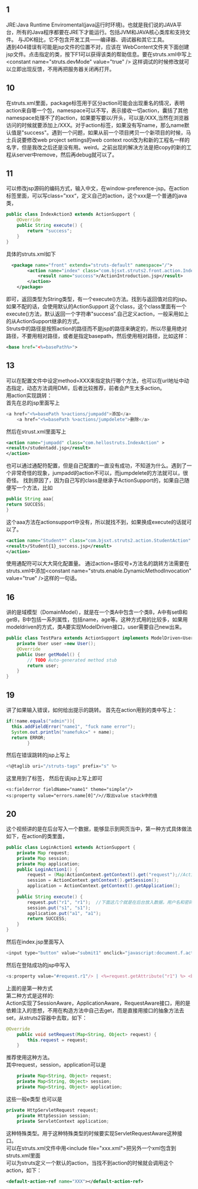 1
--
JRE:Java  Runtime  Enviromental(java运行时环境)。也就是我们说的JAVA平台，所有的Java程序都要在JRE下才能运行。包括JVM和JAVA核心类库和支持文件。
与JDK相比，它不包含开发工具——编译器、调试器和其它工具。<br>
遇到404错误有可能是jsp文件的位置不对，应该在 WebContent文件夹下面创建jsp文件。点击指定的类，按下F1可以获得该类的帮助信息。要在struts.xml中写上\<constant name="struts.devMode" value="true" /> 这样调试的时候修改就可以立即出现反馈，不用再把服务器关闭再打开。

10
--
在struts.xml里面，package标签用于区分action可能会出现重名的情况，表明action来自哪一个包，namespace可以不写，表示接收一切action，囊括了其他namespace处理不了的action，如果要写要以/开头，可以是/XXX,当然在浏览器访问的时候就要添加上/XXX。对于action标签，如果没有写name，那么name默认值是"success"。遇到一个问题，如果从前一个项目拷贝一个新项目的时候，马士兵说要修改web project settings的web context root改为和新的工程名一样的名字，但是我改之后还是没有用。weird。之前出现的解决方法是把copy的新的工程从server中remove，然后再debug就可以了。

11
--
可以修改jsp源码的编码方式，输入中文，在window-preference-jsp。在action标签里面，可以写class=”xxx“，定义自己的action，这个xxx是一个普通的java类，
```java
public class IndexAction3 extends ActionSupport {
	@Override
	public String execute() {
		return "success";
	}
}
```
具体的struts.xml如下
```xml
  <package name="front" extends="struts-default" namespace="/">
        <action name="index" class="com.bjsxt.struts2.front.action.IndexAction1">
            <result name="success">/ActionIntroduction.jsp</result>
        </action>
    </package>
```
即可，返回类型为String类型，有一个execute()方法。找到与返回值对应的jsp。如果不配的话，会使用默认的ActionSupport 这个class，这个class里面有一个execute()方法，默认返回一个字符串"success".自己定义action，一般采用如上的从ActionSupport继承的方式。<br>
Struts中的路径是按照action的路径而不是jsp的路径来确定的，所以尽量用绝对路径，不要用相对路径，或者是指定basepath，然后使用相对路径，比如这样：
```xml
<base href="<%=basePath%>">
```
13
--
可以在配置文件中设定method=XXX来指定执行哪个方法，也可以在url地址中动态指定，动态方法调用DMI，后者比较推荐，前者会产生太多action。<br>
用action实现跳转：<br>
首先在总的jsp里面写上
```javascript
<a href="<%=basePath %>actions/jumpadd">添加</a>
    <a href="<%=basePath %>actions/jumpdelete">删除</a>
```
然后在strust.xml里面写上
```xml
<action name="jumpadd" class="com.hellostruts.IndexAction" >
<result>/studentadd.jsp</result>
</action>
```
也可以通过通配符配置，但是自己配置的一直没有成功，不知道为什么。遇到了一个非常奇怪的现象，jumpadd的action不可以，而jumpdelete的方法就可以，很奇怪。
找到原因了，因为自己写的class是继承于ActionSupport的，如果自己随便写一个方法，比如
```java
public String aaa{
return SUCCESS;
}
```
这个aaa方法在actionsupport中没有，所以就找不到，如果换成execute的话就可以了。
```xml
<action name="Student*" class="com.bjsxt.struts2.action.StudentAction" method="{1}">
<result>/Student{1}_success.jsp</result>
</action>
```
使用通配符可以大大简化配置量。
通过action+感叹号+方法名的跳转方法需要在struts.xml中添加\<constant name="struts.enable.DynamicMethodInvocation" value="true" />这样的一句话。

16
--
讲的是域模型（DomainModel），就是在一个类A中包含一个类B，A中有setB和getB，B中包括一系列属性，包括name，age等。这种方式用的比较多，如果用modeldriven的方式，类A要实现ModelDriven接口，user需要自己new出来。
```java
public class TestPara extends ActionSupport implements ModelDriven<User>{
	private User user =new User();
	@Override
	public User getModel() {
		// TODO Auto-generated method stub
		return user;
	}
}
```
19
--
讲了如果输入错误，如何给出提示的跳转。
首先在action用到的类中写上：
```java
if(!name.equals("admin")){
  this.addFieldError("name1", "fuck name error");
  System.out.println("namefukc=" + name);
  return ERROR;
		}
```
然后在错误跳转的jsp上写上
```javascript
<%@taglib uri="/struts-tags" prefix="s" %>
```
这里用到了标签，
然后在该jsp上写上即可
```
<s:fielderror fieldName="name1" theme="simple"/>
<s:property value="errors.name[0]"/>//取出value stack中的值
```
20
--
这个视频讲的是在后台写入一个数据，能够显示到网页当中，第一种方式具体做法如下，在action的类里面，
```java
public class LoginAction1 extends ActionSupport {
	private Map request;
	private Map session;
	private Map application;
	public LoginAction1() {
		request = (Map)ActionContext.getContext().get("request");//ActionContext是threadlocal的一个对象，这种方式在构造方法中得到的
		session = ActionContext.getContext().getSession();
		application = ActionContext.getContext().getApplication();
	}
	public String execute() {
		request.put("r1", "r1");  //下面这几个就是在后台放入数据，用户名和密码分别为r1，r1
		session.put("s1", "s1");
		application.put("a1", "a1");
		return SUCCESS; 
	}
}
```
然后在index.jsp里面写入
```javascript
<input type="button" value="submit1" onclick="javascript:document.f.action='login/login1';document.f.submit();" />
```
然后在登陆成功的jsp中写入
```javascript
<s:property value="#request.r1"/> | <%=request.getAttribute("r1") %> <br />//这句话中|是或者的关系，表示用#key还是用getAttribute都可以
```
上面的是第一种方式<br>
第二种方式是这样的:<br>
Action实现了SessionAware，ApplicationAware，RequestAware接口，用的是依赖注入的思想，不用在构造方法中自己去get，而是直接用接口的抽象方法去set，从struts2容器中去取，如下：
```java
@Override
	public void setRequest(Map<String, Object> request) {
		this.request = request;
	}
```
推荐使用这种方法。<br>
其中request，session，application可以是
```java
	private Map<String, Object> request;
	private Map<String, Object> session;
	private Map<String, Object> application;
```
这些一般e类型
也可以是
```java
private HttpServletRequest request;
	private HttpSession session;
	private ServletContext application;
```
这种特殊类型。用于这种特殊类型的时候要实现ServletRequestAware这种接口。<br>
可以在struts.xml文件中用\<include file="xxx.xml">把另外一个xml包含到struts.xml里面<br>
可以为struts定义一个默认的action，当找不到action的时候就会调用这个action，如下：
```xml
<default-action-ref name="XXX"></default-action-ref>
```
